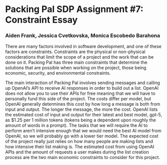 # Packing Pal SDP Assignment #7: Constraint Essay

### Aiden Frank, Jessica Cvetkovska, Monica Escobedo Barahona

There are many factors involved in software development, and one of these factors are constraints. 
Constraints are the physical or non-physical considerations that limit the scope of a project and the work that can be done on it.
Packing Pal has three main constraints that determine the solutions that are possible when working on the project, those being economic, security, and environmental constraints.


The main interaction of Packing Pal involves sending messages and calling up OpenAI’s API to receive AI responses in order to build out a list.
OpenAI does not allow you to use their APIs for free meaning that we will have to personally fund this side of the project.
The costs differ per model, but OpenAI generally determines this cost by how long a message is both from input and output.
The longer the message, the more the cost.
OpenAI lists the estimated cost of input and output for their latest and best model, gpt-5, as $1.25 per 1 million tokens (tokens being a dependent upon roughly the amount of words in a prompt).
The tasks that we will require the AI to perform aren’t intensive enough that we would need the best AI model from OpenAI, so we will probably go with a lower tier model.
The expected cost of the project really just relies on how many people are making lists and how intensive their list making is.
The estimated cost from using OpenAI APIs and the amount of requests a user makes during the list creation process are the two main economic constraints to consider for this project.
